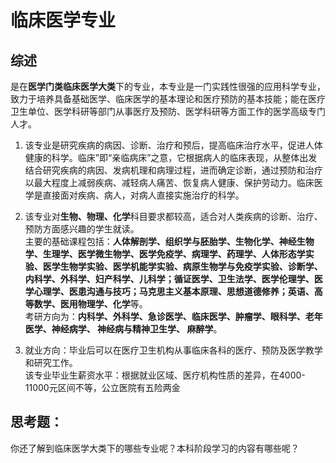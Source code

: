 # 临床医学专业

## 综述  
是在**医学门类临床医学大类**下的专业，本专业是一门实践性很强的应用科学专业，致力于培养具备基础医学、临床医学的基本理论和医疗预防的基本技能；能在医疗卫生单位、医学科研等部门从事医疗及预防、医学科研等方面工作的医学高级专门人才。

1. 该专业是研究疾病的病因、诊断、治疗和预后，提高临床治疗水平，促进人体健康的科学。临床”即“亲临病床”之意，它根据病人的临床表现，从整体出发结合研究疾病的病因、发病机理和病理过程，进而确定诊断，通过预防和治疗以最大程度上减弱疾病、减轻病人痛苦、恢复病人健康、保护劳动力。临床医学是直接面对疾病、病人，对病人直接实施治疗的科学。
2. 该专业对**生物、物理、化学**科目要求都较高，适合对人类疾病的诊断、治疗、预防方面感兴趣的学生就读。  
主要的基础课程包括：**人体解剖学、组织学与胚胎学、生物化学、神经生物学、生理学、医学微生物学、医学免疫学、病理学、药理学、人体形态学实验、医学生物学实验、医学机能学实验、病原生物学与免疫学实验、诊断学、内科学、外科学、妇产科学、儿科学；循证医学、卫生法学、医学伦理学、医学心理学、医患沟通与技巧；马克思主义基本原理、思想道德修养；英语、高等数学、医用物理学、化学**等。  
考研方向为：**内科学、外科学、急诊医学、临床医学、肿瘤学、眼科学、老年医学、神经病学、 神经病与精神卫生学、 麻醉学**。

3. 就业方向：毕业后可以在医疗卫生机构从事临床各科的医疗、预防及医学教学和研究工作。  
该专业毕业生薪资水平：根据就业区域、医疗机构性质的差异，在4000-11000元区间不等，公立医院有五险两金

## 思考题：
你还了解到临床医学大类下的哪些专业呢？本科阶段学习的内容有哪些呢？